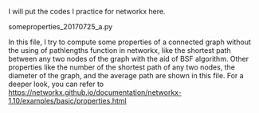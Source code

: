 I will put the codes I practice for networkx here.

someproperties_20170725_a.py

In this file, I try to compute some properties of a connected graph without the using of pathlengths function in networkx, like the shortest path between any two nodes of the graph with the aid of BSF algorithm. Other properties like the number of the shortest path of any two nodes, the diameter of the graph, and the average path are shown in this file.
For a deeper look, you can refer to https://networkx.github.io/documentation/networkx-1.10/examples/basic/properties.html
